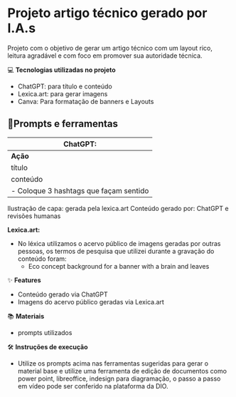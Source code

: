 
# Projeto artigo técnico gerado por I.A.s

Projeto com o objetivo de gerar um artigo técnico com um layout rico, leitura agradável e com foco em promover sua autoridade técnica.


💻 **Tecnologias utilizadas no projeto**
- ChatGPT: para título e conteúdo
- Lexica.art: para gerar imagens
- Canva: Para formatação de banners e Layouts

## 📄**Prompts e ferramentas**    
**ChatGPT:**                           |
|----------------------------------------------------------|
| **Ação**       | **Prompt**                               |
| título          | Crie 10 headlines para nomes de artigos sobre o assunto Machine Learning - Como o machine learning pode contribuir para o agronegócio? |
| conteúdo        | > Comporte-se como um escritor de artigos tech Data Science e escreva o artigo atendendo as regras abaixo: {REGRAS} > No máximo 5 linhas por blocos de explicação > Me explique de uma maneira informal como se eu fosse uma criança de 10 anos > Os blocos que serão criados estão abaixo: - O que é Machine Learning - Como o machine learning pode contribuir para o agronegócio? - Aplicações e Técnicas de Machine Learning na Agricultura - Faça um call to action para as minhas redes sociais
- Coloque 3 hashtags que façam sentido|




Ilustração de capa: gerada pela lexica.art
Conteúdo gerado por: ChatGPT e revisões humanas

**Lexica.art:**
- No léxica utilizamos o acervo público de imagens geradas por outras pessoas, os termos de pesquisa que utilizei durante a gravação do conteúdo foram:
  - Eco concept background for a banner with a brain and leaves

✨ **Features**
- Conteúdo gerado via ChatGPT
- Imagens do acervo público geradas via Lexica.art

📚 **Materiais**
- prompts utilizados

🛠️ **Instruções de execução**
- Utilize os prompts acima nas ferramentas sugeridas para gerar o material base e utilize uma ferramenta de edição de documentos como power point, libreoffice, indesign para diagramação, o passo a passo em vídeo pode ser conferido na plataforma da DIO.
